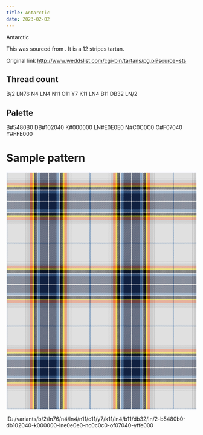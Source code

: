 ```yaml
---
title: Antarctic
date: 2023-02-02
---
```

Antarctic

This was sourced from <no value>.  It is a 12 stripes tartan.

Original link http://www.weddslist.com/cgi-bin/tartans/pg.pl?source=sts

## Thread count
B/2 LN76 N4 LN4 N11 O11 Y7 K11 LN4 B11 DB32 LN/2

## Palette
B#5480B0 DB#102040 K#000000 LN#E0E0E0 N#C0C0C0 O#F07040 Y#FFE000

# Sample pattern

![Tartan detail](tartan.png "B/2 LN76 N4 LN4 N11 O11 Y7 K11 LN4 B11 DB32 LN/2 tartan")

ID: /variants/b/2/ln76/n4/ln4/n11/o11/y7/k11/ln4/b11/db32/ln/2-b5480b0-db102040-k000000-lne0e0e0-nc0c0c0-of07040-yffe000